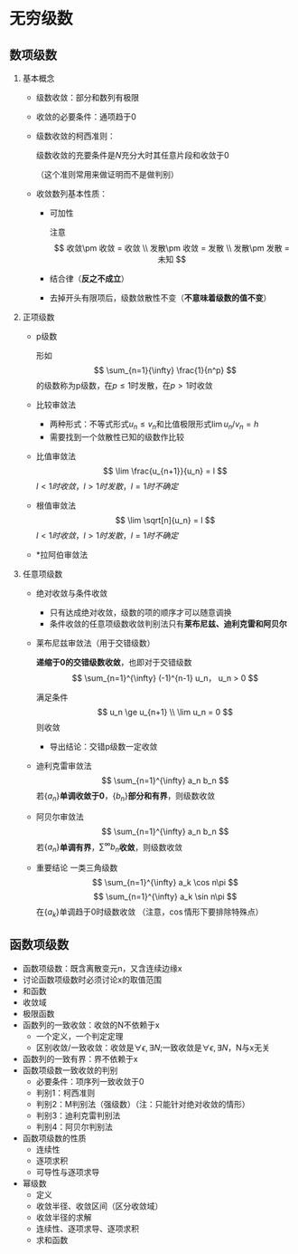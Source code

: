 # 无穷级数
## 数项级数
1. 基本概念
   - 级数收敛：部分和数列有极限
   - 收敛的必要条件：通项趋于0
   - 级数收敛的柯西准则：
     
     级数收敛的充要条件是$N$充分大时其任意片段和收敛于0
   
     （这个准则常用来做证明而不是做判别）
   - 收敛数列基本性质：
     - 可加性

       注意
       $$
        收敛\pm 收敛 = 收敛 \\
        发散\pm 收敛 = 发散 \\
        发散\pm 发散 = 未知
       $$
     - 结合律（**反之不成立**）
     - 去掉开头有限项后，级数敛散性不变（**不意味着级数的值不变**）
2. 正项级数
     - p级数

       形如
       $$
         \sum_{n=1}{\infty} \frac{1}{n^p}
       $$
       的级数称为p级数，在$p \le 1$时发散，在$p > 1$时收敛
     - 比较审敛法
       - 两种形式：不等式形式$u_n \le v_n$和比值极限形式$\lim u_n / v_n = h$
       - 需要找到一个敛散性已知的级数作比较
     - 比值审敛法
       $$
        \lim \frac{u_{n+1}}{u_n} = l
       $$
       $l < 1时收敛，l > 1时发散，l = 1时不确定$
     - 根值审敛法
       $$
        \lim \sqrt[n]{u_n} = l
       $$
       $l < 1时收敛，l > 1时发散，l = 1时不确定$
     - *拉阿伯审敛法
3. 任意项级数
     - 绝对收敛与条件收敛
       - 只有达成绝对收敛，级数的项的顺序才可以随意调换
       - 条件收敛的任意项级数收敛判别法只有**莱布尼兹、迪利克雷和阿贝尔**
     - 莱布尼兹审敛法（用于交错级数）
       
       **递缩于0的交错级数收敛**，也即对于交错级数
       $$
        \sum_{n=1}^{\infty} (-1)^{n-1} u_n， u_n > 0
       $$

       满足条件
       $$
         u_n \ge u_{n+1} \\
         \lim u_n = 0
       $$
       则收敛

       - 导出结论：交错p级数一定收敛
     - 迪利克雷审敛法
       $$
        \sum_{n=1}^{\infty} a_n b_n
       $$
       若$\{a_n\}$**单调收敛于0**，$\{b_n\}$**部分和有界**，则级数收敛
     - 阿贝尔审敛法
       $$
        \sum_{n=1}^{\infty} a_n b_n
       $$
       若$\{a_n\}$**单调有界**，$\sum^{\infty} b_n$**收敛**，则级数收敛
     - 重要结论
       一类三角级数
       $$
        \sum_{n=1}^{\infty} a_k \cos n\pi
       $$
       $$
        \sum_{n=1}^{\infty} a_k \sin n\pi
       $$
       在$\{a_k\}$单调趋于0时级数收敛
       （注意，$\cos$情形下要排除特殊点）
## 函数项级数
- 函数项级数：既含离散变元n，又含连续边缘x
- 讨论函数项级数时必须讨论x的取值范围
- 和函数
- 收敛域
- 极限函数
- 函数列的一致收敛：收敛的N不依赖于x
  - 一个定义，一个判定定理
  - 区别收敛/一致收敛：收敛是$\forall \epsilon, \exists N$;一致收敛是$\forall \epsilon, \exists N$，N与x无关
- 函数列的一致有界：界不依赖于x
- 函数项级数一致收敛的判别
  - 必要条件：项序列一致收敛于0
  - 判别1：柯西准则
  - 判别2：M判别法（强级数）（注：只能针对绝对收敛的情形）
  - 判别3：迪利克雷判别法
  - 判别4：阿贝尔判别法
- 函数项级数的性质
  - 连续性
  - 逐项求积
  - 可导性与逐项求导
- 幂级数
  - 定义
  - 收敛半径、收敛区间（区分收敛域）
  - 收敛半径的求解
  - 连续性、逐项求导、逐项求积
  - 求和函数